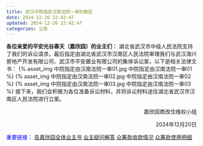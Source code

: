 ```yaml
---
title: 武汉中院指定汉南法院一审的裁定
date: 2024-12-20 22:42:47
updated: 2024-12-20 22:42:47
categories: 公告
---
```

**各位亲爱的平安光谷春天（嘉欣园）的业主们：**
湖北省武汉市中级人民法院支持了我们的诉讼请求，最后指定由湖北省武汉市汉南区人民法院审理我们与武汉海兴房地产开发有限公司、武汉市平安置业有限公司的集体诉讼案，以下是相关法律文书：
{% asset_img 中院指定由汉南法院一审01.jpg  中院指定由汉南法院一审01 %}
{% asset_img 中院指定由汉南法院一审02.jpg  中院指定由汉南法院一审02 %}
{% asset_img 中院指定由汉南法院一审03.jpg  中院指定由汉南法院一审03 %}
接下来，我们会积极为各位准备诉讼材料，并将诉讼材料送往湖北省武汉市汉南区人民法院进行立案。
<p align="right">嘉欣园商改住维权小组</p>
<p align="right">2024年12月20日</p>

<font color="blue">重要链接：</font>
[告嘉欣园全体业主书](/2022/05/11/告嘉欣园全体业主书)
[业主疑问解答](/2022/01/31/业主疑问解答)
[众筹款收款情况](/2022/02/23/众筹款收款情况/)
[众筹款使用明细](/2022/03/05/众筹款使用明细/)